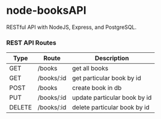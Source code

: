 # node-booksAPI
RESTful API with NodeJS, Express, and PostgreSQL.

### REST API Routes

| Type | Route | Description |
| -- | -- | -- |
| GET | /books | get all books |
| GET | /books/:id | get particular book by id |
| POST | /books | create book in db |
| PUT | /books/:id | update particular book by id |
| DELETE | /books/:id | delete particular book by id |
